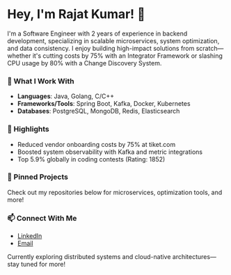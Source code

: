 # Hey, I'm Rajat Kumar! 👋

I'm a Software Engineer with 2 years of experience in backend development, specializing in scalable microservices, system optimization, and data consistency. I enjoy building high-impact solutions from scratch—whether it's cutting costs by 75% with an Integrator Framework or slashing CPU usage by 80% with a Change Discovery System.

### 🔧 What I Work With
- **Languages**: Java, Golang, C/C++
- **Frameworks/Tools**: Spring Boot, Kafka, Docker, Kubernetes
- **Databases**: PostgreSQL, MongoDB, Redis, Elasticsearch

### 🌟 Highlights
- Reduced vendor onboarding costs by 75% at tiket.com
- Boosted system observability with Kafka and metric integrations
- Top 5.9% globally in coding contests (Rating: 1852)

### 📌 Pinned Projects
Check out my repositories below for microservices, optimization tools, and more!

### 📫 Connect With Me
- [LinkedIn](https://www.linkedin.com/in/rajat-kumar-2002/)
- [Email](mailto:rajatkansal2002@gmail.com)

Currently exploring distributed systems and cloud-native architectures—stay tuned for more!
